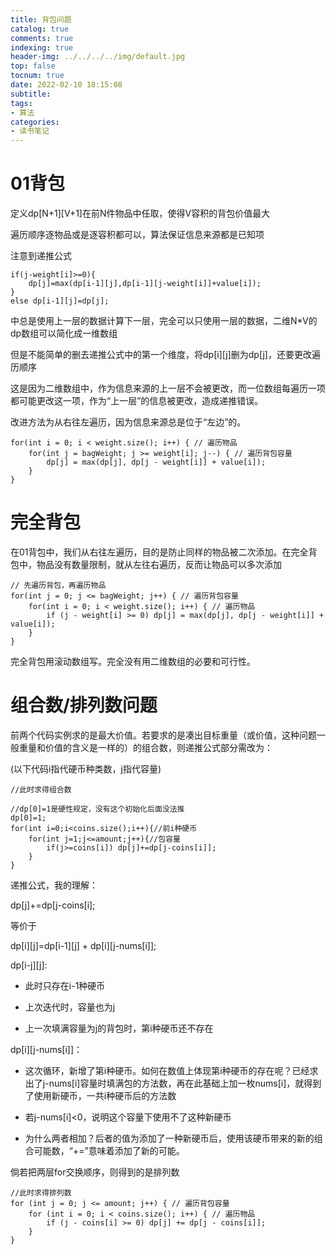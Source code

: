 ```yaml
---
title: 背包问题
catalog: true
comments: true
indexing: true
header-img: ../../../../img/default.jpg
top: false
tocnum: true
date: 2022-02-10 18:15:08
subtitle:
tags:
- 算法
categories:
- 读书笔记
---
```

# 01背包
定义dp[N+1][V+1]在前N件物品中任取，使得V容积的背包价值最大

遍历顺序逐物品或是逐容积都可以，算法保证信息来源都是已知项

注意到递推公式
~~~
if(j-weight[i]>=0){
	dp[j]=max(dp[i-1][j],dp[i-1][j-weight[i]]+value[i]);
}
else dp[i-1][j]=dp[j];
~~~

中总是使用上一层的数据计算下一层，完全可以只使用一层的数据，二维N*V的dp数组可以简化成一维数组

但是不能简单的删去递推公式中的第一个维度，将dp[i][j]删为dp[j]，还要更改遍历顺序

这是因为二维数组中，作为信息来源的上一层不会被更改，而一位数组每遍历一项都可能更改这一项，作为“上一层”的信息被更改，造成递推错误。

改进方法为从右往左遍历，因为信息来源总是位于“左边”的。

~~~
for(int i = 0; i < weight.size(); i++) { // 遍历物品
    for(int j = bagWeight; j >= weight[i]; j--) { // 遍历背包容量
        dp[j] = max(dp[j], dp[j - weight[i]] + value[i]);
    }
}
~~~

# 完全背包
在01背包中，我们从右往左遍历，目的是防止同样的物品被二次添加。在完全背包中，物品没有数量限制，就从左往右遍历，反而让物品可以多次添加
~~~
// 先遍历背包，再遍历物品
for(int j = 0; j <= bagWeight; j++) { // 遍历背包容量
    for(int i = 0; i < weight.size(); i++) { // 遍历物品
        if (j - weight[i] >= 0) dp[j] = max(dp[j], dp[j - weight[i]] + value[i]);
    }
}
~~~
完全背包用滚动数组写。完全没有用二维数组的必要和可行性。

# 组合数/排列数问题
前两个代码实例求的是最大价值。若要求的是凑出目标重量（或价值，这种问题一般重量和价值的含义是一样的）的组合数，则递推公式部分需改为：

(以下代码i指代硬币种类数，j指代容量)
~~~
//此时求得组合数

//dp[0]=1是硬性规定，没有这个初始化后面没法推
dp[0]=1;
for(int i=0;i<coins.size();i++){//前i种硬币
	for(int j=1;j<=amount;j++){//包容量
		if(j>=coins[i]) dp[j]+=dp[j-coins[i]];
	}
}

~~~
递推公式，我的理解：

dp[j]+=dp[j-coins[i];

等价于

dp[i][j]=dp[i-1][j] + dp[i][j-nums[i]];

dp[i-j][j]:

- 此时只存在i-1种硬币

- 上次迭代时，容量也为j

- 上一次填满容量为j的背包时，第i种硬币还不存在

dp[i][j-nums[i]]：

- 这次循环，新增了第i种硬币。如何在数值上体现第i种硬币的存在呢？已经求出了j-nums[i]容量时填满包的方法数，再在此基础上加一枚nums[i]，就得到了使用新硬币，一共i种硬币后的方法数

- 若j-nums[i]<0，说明这个容量下使用不了这种新硬币

- 为什么两者相加？后者的值为添加了一种新硬币后，使用该硬币带来的新的组合可能数，“+=”意味着添加了新的可能。


倘若把两层for交换顺序，则得到的是排列数
~~~
//此时求得排列数
for (int j = 0; j <= amount; j++) { // 遍历背包容量
    for (int i = 0; i < coins.size(); i++) { // 遍历物品
        if (j - coins[i] >= 0) dp[j] += dp[j - coins[i]];
    }
}

~~~

